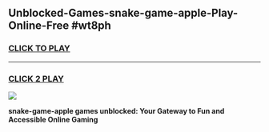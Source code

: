 
## Unblocked-Games-snake-game-apple-Play-Online-Free #wt8ph
<h3>
<a href="https://us.freeplayer.one?title=snake-game-apple&ref=10M">CLICK TO PLAY</a></h3>
<hr>

<h3>
<a href="https://us.freeplayer.one?title=snake-game-apple&ref=10M">CLICK 2 PLAY</a>
  
</h3>

<a href="https://us.freeplayer.one?title=snake-game-apple&ref=10M"><img src="https://clearcache.store/games.png"></a>


**snake-game-apple games unblocked: Your Gateway to Fun and Accessible Online Gaming**
